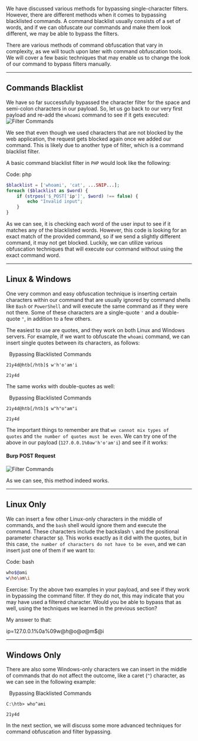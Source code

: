 We have discussed various methods for bypassing single-character filters. However, there are different methods when it comes to bypassing blacklisted commands. A command blacklist usually consists of a set of words, and if we can obfuscate our commands and make them look different, we may be able to bypass the filters.

There are various methods of command obfuscation that vary in complexity, as we will touch upon later with command obfuscation tools. We will cover a few basic techniques that may enable us to change the look of our command to bypass filters manually.

---

## Commands Blacklist

We have so far successfully bypassed the character filter for the space and semi-colon characters in our payload. So, let us go back to our very first payload and re-add the `whoami` command to see if it gets executed: ![Filter Commands](https://academy.hackthebox.com/storage/modules/109/cmdinj_filters_commands_1.jpg)

We see that even though we used characters that are not blocked by the web application, the request gets blocked again once we added our command. This is likely due to another type of filter, which is a command blacklist filter.

A basic command blacklist filter in `PHP` would look like the following:

Code: php

```php
$blacklist = ['whoami', 'cat', ...SNIP...];
foreach ($blacklist as $word) {
    if (strpos('$_POST['ip']', $word) !== false) {
        echo "Invalid input";
    }
}
```

As we can see, it is checking each word of the user input to see if it matches any of the blacklisted words. However, this code is looking for an exact match of the provided command, so if we send a slightly different command, it may not get blocked. Luckily, we can utilize various obfuscation techniques that will execute our command without using the exact command word.

---

## Linux & Windows

One very common and easy obfuscation technique is inserting certain characters within our command that are usually ignored by command shells like `Bash` or `PowerShell` and will execute the same command as if they were not there. Some of these characters are a single-quote `'` and a double-quote `"`, in addition to a few others.

The easiest to use are quotes, and they work on both Linux and Windows servers. For example, if we want to obfuscate the `whoami` command, we can insert single quotes between its characters, as follows:

  Bypassing Blacklisted Commands

```shell-session
21y4d@htb[/htb]$ w'h'o'am'i

21y4d
```

The same works with double-quotes as well:

  Bypassing Blacklisted Commands

```shell-session
21y4d@htb[/htb]$ w"h"o"am"i

21y4d
```

The important things to remember are that `we cannot mix types of quotes` and `the number of quotes must be even`. We can try one of the above in our payload (`127.0.0.1%0aw'h'o'am'i`) and see if it works:

#### Burp POST Request

![Filter Commands](https://academy.hackthebox.com/storage/modules/109/cmdinj_filters_commands_2.jpg)

As we can see, this method indeed works.

---

## Linux Only

We can insert a few other Linux-only characters in the middle of commands, and the `bash` shell would ignore them and execute the command. These characters include the backslash `\` and the positional parameter character `$@`. This works exactly as it did with the quotes, but in this case, `the number of characters do not have to be even`, and we can insert just one of them if we want to:

Code: bash

```bash
who$@ami
w\ho\am\i
```

Exercise: Try the above two examples in your payload, and see if they work in bypassing the command filter. If they do not, this may indicate that you may have used a filtered character. Would you be able to bypass that as well, using the techniques we learned in the previous section?

My answer to that:

ip=127.0.0.1%0a%09w$@h$@o$@a$@m$@i

---

## Windows Only

There are also some Windows-only characters we can insert in the middle of commands that do not affect the outcome, like a caret (`^`) character, as we can see in the following example:

  Bypassing Blacklisted Commands

```cmd-session
C:\htb> who^ami

21y4d
```

In the next section, we will discuss some more advanced techniques for command obfuscation and filter bypassing.



